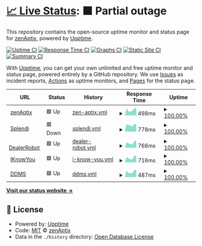 # [📈 Live Status](https://zenaptix-lab.github.io/upptime): <!--live status--> **🟧 Partial outage**

This repository contains the open-source uptime monitor and status page for [zenAptix](https://zenaptix.com), powered by [Upptime](https://github.com/upptime/upptime).

[![Uptime CI](https://github.com/zenaptix-lab/upptime/workflows/Uptime%20CI/badge.svg)](https://github.com/zenaptix-lab/upptime/actions?query=workflow%3A%22Uptime+CI%22)
[![Response Time CI](https://github.com/zenaptix-lab/upptime/workflows/Response%20Time%20CI/badge.svg)](https://github.com/zenaptix-lab/upptime/actions?query=workflow%3A%22Response+Time+CI%22)
[![Graphs CI](https://github.com/zenaptix-lab/upptime/workflows/Graphs%20CI/badge.svg)](https://github.com/zenaptix-lab/upptime/actions?query=workflow%3A%22Graphs+CI%22)
[![Static Site CI](https://github.com/zenaptix-lab/upptime/workflows/Static%20Site%20CI/badge.svg)](https://github.com/zenaptix-lab/upptime/actions?query=workflow%3A%22Static+Site+CI%22)
[![Summary CI](https://github.com/zenaptix-lab/upptime/workflows/Summary%20CI/badge.svg)](https://github.com/zenaptix-lab/upptime/actions?query=workflow%3A%22Summary+CI%22)

With [Upptime](https://upptime.js.org), you can get your own unlimited and free uptime monitor and status page, powered entirely by a GitHub repository. We use [Issues](https://github.com/zenaptix-lab/upptime/issues) as incident reports, [Actions](https://github.com/zenaptix-lab/upptime/actions) as uptime monitors, and [Pages](https://zenaptix-lab.github.io/upptime) for the status page.

<!--start: status pages-->
<!-- This summary is generated by Upptime (https://github.com/upptime/upptime) -->
<!-- Do not edit this manually, your changes will be overwritten -->
<!-- prettier-ignore -->
| URL | Status | History | Response Time | Uptime |
| --- | ------ | ------- | ------------- | ------ |
| <img alt="" src="https://icons.duckduckgo.com/ip3/zenaptix.com.ico" height="13"> [zenAptix](https://zenaptix.com) | 🟩 Up | [zen-aptix.yml](https://github.com/zenaptix-lab/upptime/commits/HEAD/history/zen-aptix.yml) | <details><summary><img alt="Response time graph" src="./graphs/zen-aptix/response-time-week.png" height="20"> 498ms</summary><br><a href="https://zenaptix-lab.github.io/upptime/history/zen-aptix"><img alt="Response time 491" src="https://img.shields.io/endpoint?url=https%3A%2F%2Fraw.githubusercontent.com%2Fzenaptix-lab%2Fupptime%2FHEAD%2Fapi%2Fzen-aptix%2Fresponse-time.json"></a><br><a href="https://zenaptix-lab.github.io/upptime/history/zen-aptix"><img alt="24-hour response time 605" src="https://img.shields.io/endpoint?url=https%3A%2F%2Fraw.githubusercontent.com%2Fzenaptix-lab%2Fupptime%2FHEAD%2Fapi%2Fzen-aptix%2Fresponse-time-day.json"></a><br><a href="https://zenaptix-lab.github.io/upptime/history/zen-aptix"><img alt="7-day response time 498" src="https://img.shields.io/endpoint?url=https%3A%2F%2Fraw.githubusercontent.com%2Fzenaptix-lab%2Fupptime%2FHEAD%2Fapi%2Fzen-aptix%2Fresponse-time-week.json"></a><br><a href="https://zenaptix-lab.github.io/upptime/history/zen-aptix"><img alt="30-day response time 498" src="https://img.shields.io/endpoint?url=https%3A%2F%2Fraw.githubusercontent.com%2Fzenaptix-lab%2Fupptime%2FHEAD%2Fapi%2Fzen-aptix%2Fresponse-time-month.json"></a><br><a href="https://zenaptix-lab.github.io/upptime/history/zen-aptix"><img alt="1-year response time 491" src="https://img.shields.io/endpoint?url=https%3A%2F%2Fraw.githubusercontent.com%2Fzenaptix-lab%2Fupptime%2FHEAD%2Fapi%2Fzen-aptix%2Fresponse-time-year.json"></a></details> | <details><summary><a href="https://zenaptix-lab.github.io/upptime/history/zen-aptix">100.00%</a></summary><a href="https://zenaptix-lab.github.io/upptime/history/zen-aptix"><img alt="All-time uptime 100.00%" src="https://img.shields.io/endpoint?url=https%3A%2F%2Fraw.githubusercontent.com%2Fzenaptix-lab%2Fupptime%2FHEAD%2Fapi%2Fzen-aptix%2Fuptime.json"></a><br><a href="https://zenaptix-lab.github.io/upptime/history/zen-aptix"><img alt="24-hour uptime 100.00%" src="https://img.shields.io/endpoint?url=https%3A%2F%2Fraw.githubusercontent.com%2Fzenaptix-lab%2Fupptime%2FHEAD%2Fapi%2Fzen-aptix%2Fuptime-day.json"></a><br><a href="https://zenaptix-lab.github.io/upptime/history/zen-aptix"><img alt="7-day uptime 100.00%" src="https://img.shields.io/endpoint?url=https%3A%2F%2Fraw.githubusercontent.com%2Fzenaptix-lab%2Fupptime%2FHEAD%2Fapi%2Fzen-aptix%2Fuptime-week.json"></a><br><a href="https://zenaptix-lab.github.io/upptime/history/zen-aptix"><img alt="30-day uptime 100.00%" src="https://img.shields.io/endpoint?url=https%3A%2F%2Fraw.githubusercontent.com%2Fzenaptix-lab%2Fupptime%2FHEAD%2Fapi%2Fzen-aptix%2Fuptime-month.json"></a><br><a href="https://zenaptix-lab.github.io/upptime/history/zen-aptix"><img alt="1-year uptime 100.00%" src="https://img.shields.io/endpoint?url=https%3A%2F%2Fraw.githubusercontent.com%2Fzenaptix-lab%2Fupptime%2FHEAD%2Fapi%2Fzen-aptix%2Fuptime-year.json"></a></details>
| <img alt="" src="https://icons.duckduckgo.com/ip3/www.splendi.co.za.ico" height="13"> [Splendi](https://www.splendi.co.za) | 🟥 Down | [splendi.yml](https://github.com/zenaptix-lab/upptime/commits/HEAD/history/splendi.yml) | <details><summary><img alt="Response time graph" src="./graphs/splendi/response-time-week.png" height="20"> 778ms</summary><br><a href="https://zenaptix-lab.github.io/upptime/history/splendi"><img alt="Response time 1022" src="https://img.shields.io/endpoint?url=https%3A%2F%2Fraw.githubusercontent.com%2Fzenaptix-lab%2Fupptime%2FHEAD%2Fapi%2Fsplendi%2Fresponse-time.json"></a><br><a href="https://zenaptix-lab.github.io/upptime/history/splendi"><img alt="24-hour response time 787" src="https://img.shields.io/endpoint?url=https%3A%2F%2Fraw.githubusercontent.com%2Fzenaptix-lab%2Fupptime%2FHEAD%2Fapi%2Fsplendi%2Fresponse-time-day.json"></a><br><a href="https://zenaptix-lab.github.io/upptime/history/splendi"><img alt="7-day response time 778" src="https://img.shields.io/endpoint?url=https%3A%2F%2Fraw.githubusercontent.com%2Fzenaptix-lab%2Fupptime%2FHEAD%2Fapi%2Fsplendi%2Fresponse-time-week.json"></a><br><a href="https://zenaptix-lab.github.io/upptime/history/splendi"><img alt="30-day response time 826" src="https://img.shields.io/endpoint?url=https%3A%2F%2Fraw.githubusercontent.com%2Fzenaptix-lab%2Fupptime%2FHEAD%2Fapi%2Fsplendi%2Fresponse-time-month.json"></a><br><a href="https://zenaptix-lab.github.io/upptime/history/splendi"><img alt="1-year response time 1022" src="https://img.shields.io/endpoint?url=https%3A%2F%2Fraw.githubusercontent.com%2Fzenaptix-lab%2Fupptime%2FHEAD%2Fapi%2Fsplendi%2Fresponse-time-year.json"></a></details> | <details><summary><a href="https://zenaptix-lab.github.io/upptime/history/splendi">100.00%</a></summary><a href="https://zenaptix-lab.github.io/upptime/history/splendi"><img alt="All-time uptime 100.00%" src="https://img.shields.io/endpoint?url=https%3A%2F%2Fraw.githubusercontent.com%2Fzenaptix-lab%2Fupptime%2FHEAD%2Fapi%2Fsplendi%2Fuptime.json"></a><br><a href="https://zenaptix-lab.github.io/upptime/history/splendi"><img alt="24-hour uptime 99.99%" src="https://img.shields.io/endpoint?url=https%3A%2F%2Fraw.githubusercontent.com%2Fzenaptix-lab%2Fupptime%2FHEAD%2Fapi%2Fsplendi%2Fuptime-day.json"></a><br><a href="https://zenaptix-lab.github.io/upptime/history/splendi"><img alt="7-day uptime 100.00%" src="https://img.shields.io/endpoint?url=https%3A%2F%2Fraw.githubusercontent.com%2Fzenaptix-lab%2Fupptime%2FHEAD%2Fapi%2Fsplendi%2Fuptime-week.json"></a><br><a href="https://zenaptix-lab.github.io/upptime/history/splendi"><img alt="30-day uptime 100.00%" src="https://img.shields.io/endpoint?url=https%3A%2F%2Fraw.githubusercontent.com%2Fzenaptix-lab%2Fupptime%2FHEAD%2Fapi%2Fsplendi%2Fuptime-month.json"></a><br><a href="https://zenaptix-lab.github.io/upptime/history/splendi"><img alt="1-year uptime 100.00%" src="https://img.shields.io/endpoint?url=https%3A%2F%2Fraw.githubusercontent.com%2Fzenaptix-lab%2Fupptime%2FHEAD%2Fapi%2Fsplendi%2Fuptime-year.json"></a></details>
| <img alt="" src="https://icons.duckduckgo.com/ip3/dealerbot.co.za.ico" height="13"> [DealerRobot](https://dealerbot.co.za) | 🟩 Up | [dealer-robot.yml](https://github.com/zenaptix-lab/upptime/commits/HEAD/history/dealer-robot.yml) | <details><summary><img alt="Response time graph" src="./graphs/dealer-robot/response-time-week.png" height="20"> 766ms</summary><br><a href="https://zenaptix-lab.github.io/upptime/history/dealer-robot"><img alt="Response time 801" src="https://img.shields.io/endpoint?url=https%3A%2F%2Fraw.githubusercontent.com%2Fzenaptix-lab%2Fupptime%2FHEAD%2Fapi%2Fdealer-robot%2Fresponse-time.json"></a><br><a href="https://zenaptix-lab.github.io/upptime/history/dealer-robot"><img alt="24-hour response time 963" src="https://img.shields.io/endpoint?url=https%3A%2F%2Fraw.githubusercontent.com%2Fzenaptix-lab%2Fupptime%2FHEAD%2Fapi%2Fdealer-robot%2Fresponse-time-day.json"></a><br><a href="https://zenaptix-lab.github.io/upptime/history/dealer-robot"><img alt="7-day response time 766" src="https://img.shields.io/endpoint?url=https%3A%2F%2Fraw.githubusercontent.com%2Fzenaptix-lab%2Fupptime%2FHEAD%2Fapi%2Fdealer-robot%2Fresponse-time-week.json"></a><br><a href="https://zenaptix-lab.github.io/upptime/history/dealer-robot"><img alt="30-day response time 763" src="https://img.shields.io/endpoint?url=https%3A%2F%2Fraw.githubusercontent.com%2Fzenaptix-lab%2Fupptime%2FHEAD%2Fapi%2Fdealer-robot%2Fresponse-time-month.json"></a><br><a href="https://zenaptix-lab.github.io/upptime/history/dealer-robot"><img alt="1-year response time 801" src="https://img.shields.io/endpoint?url=https%3A%2F%2Fraw.githubusercontent.com%2Fzenaptix-lab%2Fupptime%2FHEAD%2Fapi%2Fdealer-robot%2Fresponse-time-year.json"></a></details> | <details><summary><a href="https://zenaptix-lab.github.io/upptime/history/dealer-robot">100.00%</a></summary><a href="https://zenaptix-lab.github.io/upptime/history/dealer-robot"><img alt="All-time uptime 100.00%" src="https://img.shields.io/endpoint?url=https%3A%2F%2Fraw.githubusercontent.com%2Fzenaptix-lab%2Fupptime%2FHEAD%2Fapi%2Fdealer-robot%2Fuptime.json"></a><br><a href="https://zenaptix-lab.github.io/upptime/history/dealer-robot"><img alt="24-hour uptime 100.00%" src="https://img.shields.io/endpoint?url=https%3A%2F%2Fraw.githubusercontent.com%2Fzenaptix-lab%2Fupptime%2FHEAD%2Fapi%2Fdealer-robot%2Fuptime-day.json"></a><br><a href="https://zenaptix-lab.github.io/upptime/history/dealer-robot"><img alt="7-day uptime 100.00%" src="https://img.shields.io/endpoint?url=https%3A%2F%2Fraw.githubusercontent.com%2Fzenaptix-lab%2Fupptime%2FHEAD%2Fapi%2Fdealer-robot%2Fuptime-week.json"></a><br><a href="https://zenaptix-lab.github.io/upptime/history/dealer-robot"><img alt="30-day uptime 100.00%" src="https://img.shields.io/endpoint?url=https%3A%2F%2Fraw.githubusercontent.com%2Fzenaptix-lab%2Fupptime%2FHEAD%2Fapi%2Fdealer-robot%2Fuptime-month.json"></a><br><a href="https://zenaptix-lab.github.io/upptime/history/dealer-robot"><img alt="1-year uptime 100.00%" src="https://img.shields.io/endpoint?url=https%3A%2F%2Fraw.githubusercontent.com%2Fzenaptix-lab%2Fupptime%2FHEAD%2Fapi%2Fdealer-robot%2Fuptime-year.json"></a></details>
| <img alt="" src="https://icons.duckduckgo.com/ip3/iknowyou.co.za.ico" height="13"> [IKnowYou](https://iknowyou.co.za) | 🟩 Up | [i-know-you.yml](https://github.com/zenaptix-lab/upptime/commits/HEAD/history/i-know-you.yml) | <details><summary><img alt="Response time graph" src="./graphs/i-know-you/response-time-week.png" height="20"> 716ms</summary><br><a href="https://zenaptix-lab.github.io/upptime/history/i-know-you"><img alt="Response time 882" src="https://img.shields.io/endpoint?url=https%3A%2F%2Fraw.githubusercontent.com%2Fzenaptix-lab%2Fupptime%2FHEAD%2Fapi%2Fi-know-you%2Fresponse-time.json"></a><br><a href="https://zenaptix-lab.github.io/upptime/history/i-know-you"><img alt="24-hour response time 811" src="https://img.shields.io/endpoint?url=https%3A%2F%2Fraw.githubusercontent.com%2Fzenaptix-lab%2Fupptime%2FHEAD%2Fapi%2Fi-know-you%2Fresponse-time-day.json"></a><br><a href="https://zenaptix-lab.github.io/upptime/history/i-know-you"><img alt="7-day response time 716" src="https://img.shields.io/endpoint?url=https%3A%2F%2Fraw.githubusercontent.com%2Fzenaptix-lab%2Fupptime%2FHEAD%2Fapi%2Fi-know-you%2Fresponse-time-week.json"></a><br><a href="https://zenaptix-lab.github.io/upptime/history/i-know-you"><img alt="30-day response time 706" src="https://img.shields.io/endpoint?url=https%3A%2F%2Fraw.githubusercontent.com%2Fzenaptix-lab%2Fupptime%2FHEAD%2Fapi%2Fi-know-you%2Fresponse-time-month.json"></a><br><a href="https://zenaptix-lab.github.io/upptime/history/i-know-you"><img alt="1-year response time 882" src="https://img.shields.io/endpoint?url=https%3A%2F%2Fraw.githubusercontent.com%2Fzenaptix-lab%2Fupptime%2FHEAD%2Fapi%2Fi-know-you%2Fresponse-time-year.json"></a></details> | <details><summary><a href="https://zenaptix-lab.github.io/upptime/history/i-know-you">100.00%</a></summary><a href="https://zenaptix-lab.github.io/upptime/history/i-know-you"><img alt="All-time uptime 100.00%" src="https://img.shields.io/endpoint?url=https%3A%2F%2Fraw.githubusercontent.com%2Fzenaptix-lab%2Fupptime%2FHEAD%2Fapi%2Fi-know-you%2Fuptime.json"></a><br><a href="https://zenaptix-lab.github.io/upptime/history/i-know-you"><img alt="24-hour uptime 100.00%" src="https://img.shields.io/endpoint?url=https%3A%2F%2Fraw.githubusercontent.com%2Fzenaptix-lab%2Fupptime%2FHEAD%2Fapi%2Fi-know-you%2Fuptime-day.json"></a><br><a href="https://zenaptix-lab.github.io/upptime/history/i-know-you"><img alt="7-day uptime 100.00%" src="https://img.shields.io/endpoint?url=https%3A%2F%2Fraw.githubusercontent.com%2Fzenaptix-lab%2Fupptime%2FHEAD%2Fapi%2Fi-know-you%2Fuptime-week.json"></a><br><a href="https://zenaptix-lab.github.io/upptime/history/i-know-you"><img alt="30-day uptime 100.00%" src="https://img.shields.io/endpoint?url=https%3A%2F%2Fraw.githubusercontent.com%2Fzenaptix-lab%2Fupptime%2FHEAD%2Fapi%2Fi-know-you%2Fuptime-month.json"></a><br><a href="https://zenaptix-lab.github.io/upptime/history/i-know-you"><img alt="1-year uptime 100.00%" src="https://img.shields.io/endpoint?url=https%3A%2F%2Fraw.githubusercontent.com%2Fzenaptix-lab%2Fupptime%2FHEAD%2Fapi%2Fi-know-you%2Fuptime-year.json"></a></details>
| <img alt="" src="https://icons.duckduckgo.com/ip3/duediligencems.co.za.ico" height="13"> [DDMS](https://duediligencems.co.za) | 🟩 Up | [ddms.yml](https://github.com/zenaptix-lab/upptime/commits/HEAD/history/ddms.yml) | <details><summary><img alt="Response time graph" src="./graphs/ddms/response-time-week.png" height="20"> 487ms</summary><br><a href="https://zenaptix-lab.github.io/upptime/history/ddms"><img alt="Response time 529" src="https://img.shields.io/endpoint?url=https%3A%2F%2Fraw.githubusercontent.com%2Fzenaptix-lab%2Fupptime%2FHEAD%2Fapi%2Fddms%2Fresponse-time.json"></a><br><a href="https://zenaptix-lab.github.io/upptime/history/ddms"><img alt="24-hour response time 636" src="https://img.shields.io/endpoint?url=https%3A%2F%2Fraw.githubusercontent.com%2Fzenaptix-lab%2Fupptime%2FHEAD%2Fapi%2Fddms%2Fresponse-time-day.json"></a><br><a href="https://zenaptix-lab.github.io/upptime/history/ddms"><img alt="7-day response time 487" src="https://img.shields.io/endpoint?url=https%3A%2F%2Fraw.githubusercontent.com%2Fzenaptix-lab%2Fupptime%2FHEAD%2Fapi%2Fddms%2Fresponse-time-week.json"></a><br><a href="https://zenaptix-lab.github.io/upptime/history/ddms"><img alt="30-day response time 532" src="https://img.shields.io/endpoint?url=https%3A%2F%2Fraw.githubusercontent.com%2Fzenaptix-lab%2Fupptime%2FHEAD%2Fapi%2Fddms%2Fresponse-time-month.json"></a><br><a href="https://zenaptix-lab.github.io/upptime/history/ddms"><img alt="1-year response time 529" src="https://img.shields.io/endpoint?url=https%3A%2F%2Fraw.githubusercontent.com%2Fzenaptix-lab%2Fupptime%2FHEAD%2Fapi%2Fddms%2Fresponse-time-year.json"></a></details> | <details><summary><a href="https://zenaptix-lab.github.io/upptime/history/ddms">100.00%</a></summary><a href="https://zenaptix-lab.github.io/upptime/history/ddms"><img alt="All-time uptime 100.00%" src="https://img.shields.io/endpoint?url=https%3A%2F%2Fraw.githubusercontent.com%2Fzenaptix-lab%2Fupptime%2FHEAD%2Fapi%2Fddms%2Fuptime.json"></a><br><a href="https://zenaptix-lab.github.io/upptime/history/ddms"><img alt="24-hour uptime 100.00%" src="https://img.shields.io/endpoint?url=https%3A%2F%2Fraw.githubusercontent.com%2Fzenaptix-lab%2Fupptime%2FHEAD%2Fapi%2Fddms%2Fuptime-day.json"></a><br><a href="https://zenaptix-lab.github.io/upptime/history/ddms"><img alt="7-day uptime 100.00%" src="https://img.shields.io/endpoint?url=https%3A%2F%2Fraw.githubusercontent.com%2Fzenaptix-lab%2Fupptime%2FHEAD%2Fapi%2Fddms%2Fuptime-week.json"></a><br><a href="https://zenaptix-lab.github.io/upptime/history/ddms"><img alt="30-day uptime 100.00%" src="https://img.shields.io/endpoint?url=https%3A%2F%2Fraw.githubusercontent.com%2Fzenaptix-lab%2Fupptime%2FHEAD%2Fapi%2Fddms%2Fuptime-month.json"></a><br><a href="https://zenaptix-lab.github.io/upptime/history/ddms"><img alt="1-year uptime 100.00%" src="https://img.shields.io/endpoint?url=https%3A%2F%2Fraw.githubusercontent.com%2Fzenaptix-lab%2Fupptime%2FHEAD%2Fapi%2Fddms%2Fuptime-year.json"></a></details>

<!--end: status pages-->

[**Visit our status website →**](https://zenaptix-lab.github.io/upptime)

## 📄 License

- Powered by: [Upptime](https://github.com/upptime/upptime)
- Code: [MIT](./LICENSE) © [zenAptix](https://zenaptix.com)
- Data in the `./history` directory: [Open Database License](https://opendatacommons.org/licenses/odbl/1-0/)
